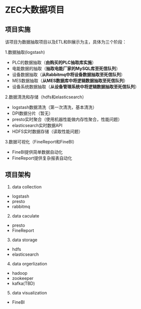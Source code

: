 # ZEC大数据项目

## 项目实施

该项目为数据抽取项目以及ETL和BI展示为主，具体为三个阶段：

1.数据抽取(logstash)
- PLC的数据抽取（**由购买的PLC抽取库实施**）
- 电能数据的抽取（**抽取电能厂家的MySQL库至死信队列**）
- 设备数据抽取（**从Rabbitmq中将设备数据抽取至死信队列**）
- MES数据抽取（**从MES数据库中将逻辑数据抽取至死信队列**）
- 设备系统数据抽取（**从设备管理系统中将逻辑数据抽取至死信队列**）

2.数据清洗和存储（hdfs和elasticsearch）
- logstash数据清洗（第一次清洗，基本清洗）
- DPI数据分片（暂无）
- presto实时聚合（使用机器性能做内存性聚合，性能问题）
- elasticsearch实时数据API
- HDFS实时数据存储（读取性能问题）

3.数据可视化（FineReport和FineBI）
- FineBI提供简单数据自动化
- FineReport提供复杂报表自动化

## 项目架构
1. data collection
- logstash
- presto
- rabbitmq

2. data caculate
- presto
- FineReport

3. data storage
- hdfs
- elasticsearch

4. data orgerlization
- hadoop
- zookeeper
- kafka(TBD)

5. data visualization
- FineBI
